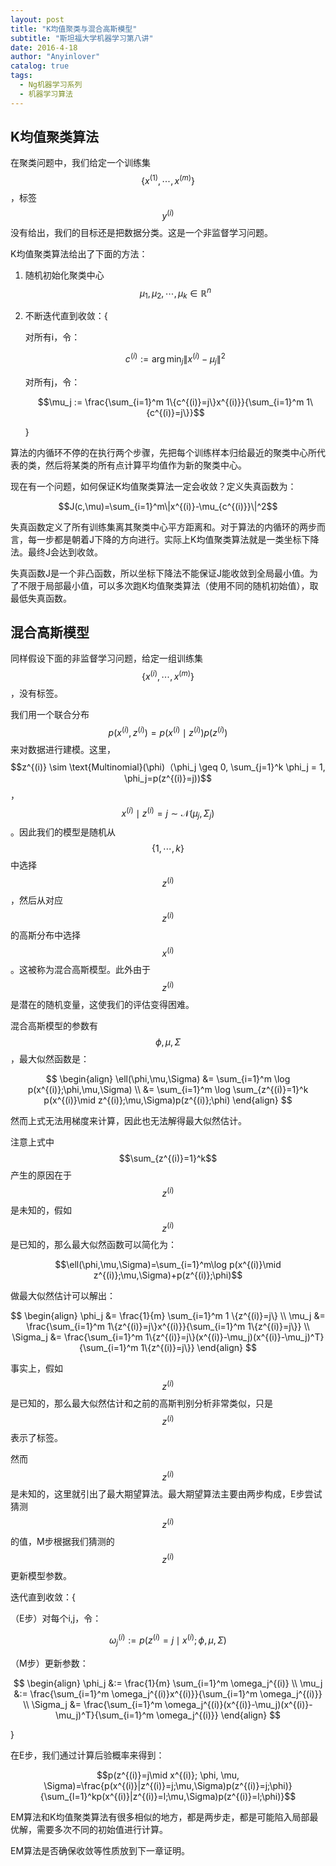 ```yaml
---
layout: post
title: "K均值聚类与混合高斯模型"
subtitle: "斯坦福大学机器学习第八讲"
date: 2016-4-18
author: "Anyinlover"
catalog: true
tags:
  - Ng机器学习系列
  - 机器学习算法
---
```


## K均值聚类算法
在聚类问题中，我们给定一个训练集$$\{x^{(1)},\cdots,x^{(m)}\}$$，标签$$y^{(i)}$$没有给出，我们的目标还是把数据分类。这是一个非监督学习问题。

K均值聚类算法给出了下面的方法：

1. 随机初始化聚类中心$$\mu_1,\mu_2,\cdots,\mu_k \in \mathbb{R}^n$$
2. 不断迭代直到收敛：{

	对所有i，令：
	
	$$c^{(i)} := \arg \min_j\|x^{(i)}-\mu_j\|^2$$
	
	对所有j，令：
	
	$$\mu_j := \frac{\sum_{i=1}^m 1\{c^{(i)}=j\}x^{(i)}}{\sum_{i=1}^m 1\{c^{(i)}=j\}}$$
	
	}
	
算法的内循环不停的在执行两个步骤，先把每个训练样本归给最近的聚类中心所代表的类，然后将某类的所有点计算平均值作为新的聚类中心。

现在有一个问题，如何保证K均值聚类算法一定会收敛？定义失真函数为：

$$J(c,\mu)=\sum_{i=1}^m\|x^{(i)}-\mu_{c^{(i)}}\|^2$$

失真函数定义了所有训练集离其聚类中心平方距离和。对于算法的内循环的两步而言，每一步都是朝着J下降的方向进行。实际上K均值聚类算法就是一类坐标下降法。最终J会达到收敛。

失真函数J是一个非凸函数，所以坐标下降法不能保证J能收敛到全局最小值。为了不限于局部最小值，可以多次跑K均值聚类算法（使用不同的随机初始值），取最低失真函数。

## 混合高斯模型
同样假设下面的非监督学习问题，给定一组训练集$$\{x^{(i)},\cdots,x^{(m)}\}$$，没有标签。

我们用一个联合分布$$p(x^{(i)},z^{(i)})=p(x^{(i)} \mid z^{(i)})p(z^{(i)})$$来对数据进行建模。这里，$$z^{(i)} \sim \text{Multinomial}(\phi)（\phi_j \geq 0, \sum_{j=1}^k \phi_j = 1, \phi_j=p(z^{(i)}=j))$$，$$x^{(i)} \mid z^{(i)}=j \sim \mathcal{N}(\mu_j,\Sigma_j)$$。因此我们的模型是随机从$$\{1,\cdots,k\}$$中选择$$z^{(i)}$$，然后从对应$$z^{(i)}$$的高斯分布中选择$$x^{(i)}$$。这被称为混合高斯模型。此外由于$$z^{(i)}$$是潜在的随机变量，这使我们的评估变得困难。

混合高斯模型的参数有$$\phi,\mu,\Sigma$$，最大似然函数是：

$$
\begin{align}
\ell(\phi,\mu,\Sigma) &= \sum_{i=1}^m \log p(x^{(i)};\phi,\mu,\Sigma) \\
&= \sum_{i=1}^m \log \sum_{z^{(i)}=1}^k p(x^{(i)}\mid z^{(i)};\mu,\Sigma)p(z^{(i)};\phi)
\end{align}
$$

然而上式无法用梯度来计算，因此也无法解得最大似然估计。

注意上式中$$\sum_{z^{(i)}=1}^k$$产生的原因在于$$z^{(i)}$$是未知的，假如$$z^{(i)}$$是已知的，那么最大似然函数可以简化为：

$$\ell(\phi,\mu,\Sigma)=\sum_{i=1}^m\log p(x^{(i)}\mid z^{(i)};\mu,\Sigma)+p(z^{(i)};\phi)$$

做最大似然估计可以解出：

$$
\begin{align}
\phi_j &= \frac{1}{m} \sum_{i=1}^m 1 \{z^{(i)}=j\}  \\
\mu_j &= \frac{\sum_{i=1}^m 1\{z^{(i)}=j\}x^{(i)}}{\sum_{i=1}^m 1\{z^{(i)}=j\}} \\
\Sigma_j &= \frac{\sum_{i=1}^m 1\{z^{(i)}=j\}(x^{(i)}-\mu_j)(x^{(i)}-\mu_j)^T}{\sum_{i=1}^m 1\{z^{(i)}=j\}}
\end{align}
$$

事实上，假如$$z^{(i)}$$是已知的，那么最大似然估计和之前的高斯判别分析非常类似，只是$$z^{(i)}$$表示了标签。

然而$$z^{(i)}$$是未知的，这里就引出了最大期望算法。最大期望算法主要由两步构成，E步尝试猜测$$z^{(i)}$$的值，M步根据我们猜测的$$z^{(i)}$$更新模型参数。

迭代直到收敛：{

（E步）对每个i,j，令：

$$\omega_j^{(i)} := p(z^{(i)}=j\mid x^{(i)}; \phi, \mu, \Sigma)$$

 （M步）更新参数：
 
 $$
\begin{align}
\phi_j &:= \frac{1}{m} \sum_{i=1}^m \omega_j^{(i)}  \\
\mu_j &:= \frac{\sum_{i=1}^m \omega_j^{(i)}x^{(i)}}{\sum_{i=1}^m \omega_j^{(i)}} \\
\Sigma_j &= \frac{\sum_{i=1}^m \omega_j^{(i)}(x^{(i)}-\mu_j)(x^{(i)}-\mu_j)^T}{\sum_{i=1}^m \omega_j^{(i)}}
\end{align}
$$

}

在E步，我们通过计算后验概率来得到：

$$p(z^{(i)}=j\mid x^{(i)}; \phi, \mu, \Sigma)=\frac{p(x^{(i)}|z^{(i)}=j;\mu,\Sigma)p(z^{(i)}=j;\phi)}{\sum_{l=1}^kp(x^{(i)}|z^{(i)}=l;\mu,\Sigma)p(z^{(i)}=l;\phi)}$$

EM算法和K均值聚类算法有很多相似的地方，都是两步走，都是可能陷入局部最优解，需要多次不同的初始值进行计算。

EM算法是否确保收敛等性质放到下一章证明。